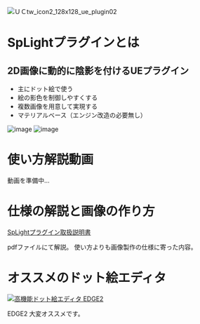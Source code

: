 ![ＵＣtw_icon2_128x128_ue_plugin02](https://github.com/sachinashi/UcSpLight/assets/76891938/d2ca5bd9-8bb0-43b2-b8d6-11128b1d0b88)
# SpLightプラグインとは
## 2D画像に動的に陰影を付けるUEプラグイン
- 主にドット絵で使う
- 絵の影色を制御しやすくする
- 複数画像を用意して実現する
- マテリアルベース（エンジン改造の必要無し）

![image](https://github.com/sachinashi/UcSpLight/assets/76891938/19c6a28f-8db6-4683-b21d-8cd5b139f3e0)
![image](https://github.com/sachinashi/UcSpLight/assets/76891938/84d9bf35-cb51-472c-ad26-533b5cac8a7a)

 # 使い方解説動画
動画を準備中…

 # 仕様の解説と画像の作り方
 [SpLightプラグイン取扱説明書](https://app.box.com/s/yweie7a8pu0g4gm8e757bx6iv9vq3ww1)

 pdfファイルにて解説。
 使い方よりも画像製作の仕様に寄った内容。

# オススメのドット絵エディタ
<a href="https://takabosoft.com/edge2"><img src="https://takabosoft.com/wp-content/themes/takabosoft/edge2/banner00.png" alt="高機能ドット絵エディタ EDGE2" border=0 /></a>

EDGE2 大変オススメです。
